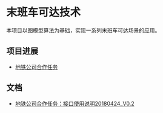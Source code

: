 末班车可达技术
====

本项目以图模型算法为基础，实现一系列末班车可达场景的应用。

项目进展
-------
- [地铁公司合作任务](https://github.com/bjjtwxxzx/lastTrain/projects/1)

文档
-------
- [地铁公司合作任务：接口使用说明20180424_V0.2](https://github.com/bjjtwxxzx/lastTrain/wiki/%E6%8E%A5%E5%8F%A3%E4%BD%BF%E7%94%A8%E8%AF%B4%E6%98%8E20180424_V0.2)
